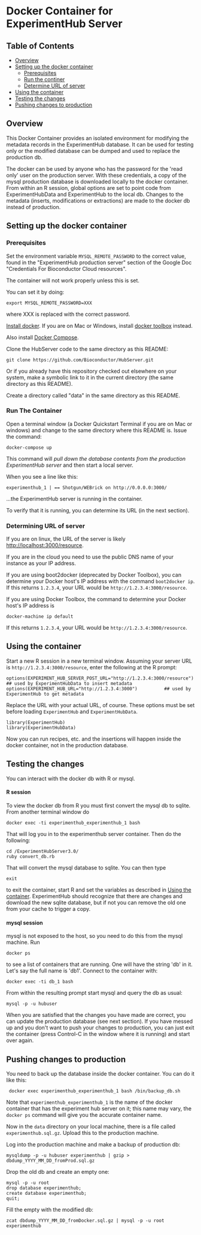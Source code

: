 # Docker Container for ExperimentHub Server

## Table of Contents

- [Overview](#overview)
- [Setting up the docker container](#setup)
	- [Prerequisites](#prerequisites)
    - [Run the continer](#run)
	- [Determine URL of server](#url)
- [Using the container](#use)
- [Testing the changes](#test)
- [Pushing changes to production](#push)

## Overview

This Docker Container provides an isolated environment for modifying the
metadata records in the ExperimentHub database. It can be used for testing only
or the modified database can be dumped and used to replace the production db.

The docker can be used by anyone who has the password for the 'read only' user
on the production server. With these credentials, a copy of the mysql
production database is downloaded locally to the docker container. From within
an R session, global options are set to point code from ExperimentHubData and
ExperimentHub to the local db. Changes to the metadata (inserts, modifications
or extractions) are made to the docker db instead of production.


<a name="setup"></a>
## Setting up the docker container

<a name="prerequisites"></a>
### Prerequisites

Set the environment variable `MYSQL_REMOTE_PASSWORD` to
the correct value, found in the "ExperimentHub production
server" section of the Google Doc "Credentials For
Bioconductor Cloud resources".

The container will not work properly unless this is set.

You can set it by doing:

    export MYSQL_REMOTE_PASSWORD=XXX

where XXX is replaced with the correct password.

[Install docker](https://docs.docker.com/installation/).
If you are on Mac or Windows,
install [docker toolbox](https://www.docker.com/toolbox)
instead.

Also install [Docker Compose](https://docs.docker.com/compose/install/).

Clone the HubServer code to the same directory as this README:

    git clone https://github.com/Bioconductor/HubServer.git

Or if you already have this repository checked out elsewhere
on your system, make a symbolic link to it in the current directory
(the same directory as this README).

Create a directory called "data" in the same directory as
this README.

<a name="run"></a>
### Run The Container

Open a terminal window (a Docker Quickstart Terminal if
you are on Mac or windows) and change to the same
directory where this README is. Issue the command:

    docker-compose up

This command will *pull down the database contents
from the production ExperimentHub server* and then
start a local server.

When you see a line like this:

    experimenthub_1 | == Shotgun/WEBrick on http://0.0.0.0:3000/

...the ExperimentHub server is running in the container.

To verify that it is running, you can determine its URL
(in the next section).

<a name="url"></a>
### Determining URL of server

If you are on linux, the URL of the server is likely
[http://localhost:3000/resource](http://localhost:3000/resource).

If you are in the cloud you need to use the public DNS name of your instance
as your IP address.

If you are using boot2docker (deprecated by Docker Toolbox),
you can determine your Docker host's IP address with the command
`boot2docker ip`. If this returns `1.2.3.4`, your URL
would be `http://1.2.3.4:3000/resource`. 

If you are using Docker Toolbox, the command to determine
your Docker host's IP address is 

    docker-machine ip default

If this returns `1.2.3.4`, your URL would be
`http://1.2.3.4:3000/resource`.

<a name="use"></a>
## Using the container

Start a new R session in a new terminal window. 
Assuming your server URL 
is `http://1.2.3.4:3000/resource`, enter the following
at the R prompt:

    options(EXPERIMENT_HUB_SERVER_POST_URL="http://1.2.3.4:3000/resource") ## used by ExperimentHubData to insert metadata
    options(EXPERIMENT_HUB_URL="http://1.2.3.4:3000")          ## used by ExperimentHub to get metadata

Replace the URL with your actual URL, of course. These options must be set before loading `ExperimentHub` and `ExperimentHubData`.

	library(ExperimentHub)
	library(ExperimentHubData)

Now you can run recipes, etc. and the insertions will happen inside the docker
container, not in the production database.

<a name="test"></a>
## Testing the changes

You can interact with the docker db with R or mysql.

#### R session

To view the docker db from R you must first convert the mysql db to sqlite. From another terminal window do

	docker exec -ti experimenthub_experimenthub_1 bash

That will log you in to the experimenthub server container. Then do the following:

	cd /ExperimentHubServer3.0/
	ruby convert_db.rb 

That will convert the mysql database to sqlite. You can then type

	exit
	
to exit the container, start R and set the variables as described in [Using the container](#use). ExperimentHub should recognize that there are changes and download the new sqlite database, but if not you can remove the old one from your cache to trigger a copy.

#### mysql session

mysql is not exposed to the host, so you need to do this from the mysql machine. Run

	docker ps
	
to see a list of containers that are running. One will have the string 'db' in it. Let's say the full name is 'db1'. Connect to the container with:

	docker exec -ti db_1 bash

From within the resulting prompt start mysql and query the db as usual:

	mysql -p -u hubuser
	
When you are satisfied that the changes you have made are 
correct, you can update the production database (see next
section). If you have messed up and you don't want to
push your changes to production, you can just exit
the container (press Control-C in the window where it is
running) and start over again.

<a name="push"></a>
## Pushing changes to production

You need to back up the database inside the docker 
container. You can do it like this:

     docker exec experimenthub_experimenthub_1 bash /bin/backup_db.sh

Note that `experimenthub_experimenthub_1` is the name of the
docker container that has the experiment hub server on it; this
name may vary, the `docker ps` command will give you the
accurate container name.

Now in the `data` directory on your local machine, 
there is a file called `experimenthub.sql.gz`. Upload this to the production machine.

Log into the production machine and make a backup of production db:

    mysqldump -p -u hubuser experimenthub | gzip > dbdump_YYYY_MM_DD_fromProd.sql.gz

Drop the old db and create an empty one:

    mysql -p -u root
    drop database experimenthub;
    create database experimenthub;
    quit;

Fill the empty with the modified db:

    zcat dbdump_YYYY_MM_DD_fromDocker.sql.gz | mysql -p -u root experimenthub

